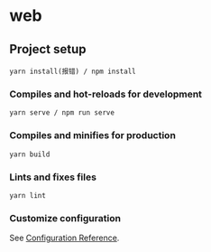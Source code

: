 # web

## Project setup

```
yarn install(报错) / npm install
```

### Compiles and hot-reloads for development

```
yarn serve / npm run serve
```

### Compiles and minifies for production

```
yarn build
```

### Lints and fixes files

```
yarn lint
```

### Customize configuration

See [Configuration Reference](https://cli.vuejs.org/config/).
